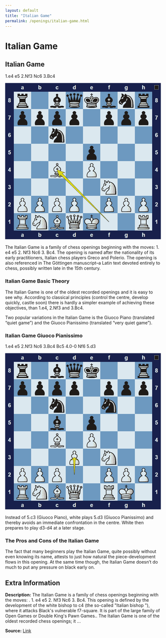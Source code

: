 ```yaml
---
layout: default
title: "Italian Game"
permalink: /openings/italian-game.html
---
```



# Italian Game



## Italian Game

1.e4 e5 2.Nf3 Nc6 3.Bc4

![Italian Game](../images/italian-game-1.png)

The Italian Game is a family of chess openings beginning with the moves: 1. e4 e5 2. Nf3 Nc6 3. Bc4. The opening is named after the nationality of its early practitioners, Italian chess players Greco and Polerio. The opening is also referenced in The Göttingen manuscript–a Latin text devoted entirely to chess, possibly written late in the 15th century.

### Italian Game Basic Theory

The Italian Game is one of the oldest recorded openings and it is easy to see why. According to classical principles (control the centre, develop quickly, castle soon) there is hardly a simpler example of achieving these objectives, than 1.e4, 2.Nf3 and 3.Bc4.

Two popular variations in the Italian Game is the Giuoco Piano (translated “quiet game”) and the Giuoco Pianissimo (translated “very quiet game”).

### Italian Game Giuoco Pianissimo

1.e4 e5 2.Nf3 Nc6 3.Bc4 Bc5 4.0-0 Nf6 5.d3

![Italian Game Giuoco Pianissimo](../images/italian-game-2.png)

Instead of 5.c3 (Giuoco Piano), white plays 5.d3 (Giuoco Pianissimo) and thereby avoids an immediate confrontation in the centre. White then prepares to play d3-d4 at a later stage.

### The Pros and Cons of the Italian Game

The fact that many beginners play the Italian Game, quite possibly without even knowing its name, attests to just how natural the piece-development flows in this opening. At the same time though, the Italian Game doesn’t do much to put any pressure on black early on.



## Extra Information
**Description:** The Italian Game is a family of chess openings beginning with the moves: . 1. e4 e5 2. Nf3 Nc6 3. Bc4. This opening is defined by the development of the white bishop to c4 (the so-called "Italian bishop "), where it attacks Black's vulnerable f7-square. It is part of the large family of Open Games or Double King's Pawn Games.. The Italian Game is one of the oldest recorded chess openings; it ...

**Source:** [Link](https://en.wikipedia.org/wiki/Italian_Game)
